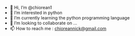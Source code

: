 - 👋 Hi, I’m @chiorean1
- 👀 I’m interested in python
- 🌱 I’m currently learning the python programming language
- 💞️ I’m looking to collaborate on ...
- 📫 How to reach me : chioreannick@gmail.com

<!---
chiorean1/chiorean1 is a ✨ special ✨ repository because its `README.md` (this file) appears on your GitHub profile.
You can click the Preview link to take a look at your changes.
--->
